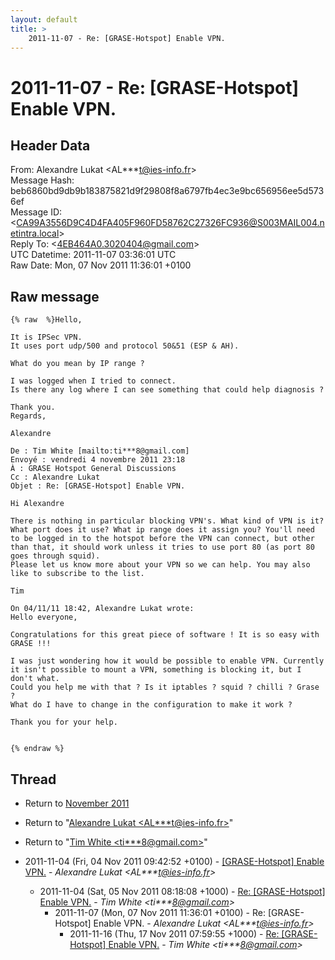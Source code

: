 ```yaml
---
layout: default
title: >
    2011-11-07 - Re: [GRASE-Hotspot] Enable VPN.
---
```


# 2011-11-07 - Re: [GRASE-Hotspot] Enable VPN.

## Header Data

From: Alexandre Lukat \<AL***t@ies-info.fr\><br>
Message Hash: beb6860bd9db9b183875821d9f29808f8a6797fb4ec3e9bc656956ee5d5736ef<br>
Message ID: \<CA99A3556D9C4D4FA405F960FD58762C27326FC936@S003MAIL004.netintra.local\><br>
Reply To: \<4EB464A0.3020404@gmail.com\><br>
UTC Datetime: 2011-11-07 03:36:01 UTC<br>
Raw Date: Mon, 07 Nov 2011 11:36:01 +0100<br>

## Raw message

```
{% raw  %}Hello,

It is IPSec VPN.
It uses port udp/500 and protocol 50&51 (ESP & AH).

What do you mean by IP range ?

I was logged when I tried to connect.
Is there any log where I can see something that could help diagnosis ?

Thank you.
Regards,

Alexandre

De : Tim White [mailto:ti***8@gmail.com]
Envoyé : vendredi 4 novembre 2011 23:18
À : GRASE Hotspot General Discussions
Cc : Alexandre Lukat
Objet : Re: [GRASE-Hotspot] Enable VPN.

Hi Alexandre

There is nothing in particular blocking VPN's. What kind of VPN is it? What port does it use? What ip range does it assign you? You'll need to be logged in to the hotspot before the VPN can connect, but other than that, it should work unless it tries to use port 80 (as port 80 goes through squid).
Please let us know more about your VPN so we can help. You may also like to subscribe to the list.

Tim

On 04/11/11 18:42, Alexandre Lukat wrote:
Hello everyone,

Congratulations for this great piece of software ! It is so easy with GRASE !!!

I was just wondering how it would be possible to enable VPN. Currently it isn't possible to mount a VPN, something is blocking it, but I don't what.
Could you help me with that ? Is it iptables ? squid ? chilli ? Grase ?
What do I have to change in the configuration to make it work ?

Thank you for your help.


{% endraw %}
```

## Thread

+ Return to [November 2011](/archive/2011/11)

+ Return to "[Alexandre Lukat <AL***t<span>@</span>ies-info.fr>](/authors/al___t_at_iesinfo_fr)"
+ Return to "[Tim White <ti***8<span>@</span>gmail.com>](/authors/ti___8_at_gmail_com)"

+ 2011-11-04 (Fri, 04 Nov 2011 09:42:52 +0100) - [[GRASE-Hotspot] Enable VPN.](/archive/2011/11/96152a5236f5c4004b509fa02fd721c654e1bae2d85d4501fd4156c2add96d12) - _Alexandre Lukat \<AL***t@ies-info.fr\>_
  + 2011-11-04 (Sat, 05 Nov 2011 08:18:08 +1000) - [Re: [GRASE-Hotspot] Enable VPN.](/archive/2011/11/bcadc64b72f88a8a380c496dec0953e7120dbb36f20b70b56d10b3cf554b1a1c) - _Tim White \<ti***8@gmail.com\>_
    + 2011-11-07 (Mon, 07 Nov 2011 11:36:01 +0100) - Re: [GRASE-Hotspot] Enable VPN. - _Alexandre Lukat \<AL***t@ies-info.fr\>_
      + 2011-11-16 (Thu, 17 Nov 2011 07:59:55 +1000) - [Re: [GRASE-Hotspot] Enable VPN.](/archive/2011/11/b7edc597861cde1159d6fece603275948d10a8bd5de442d12a3d9e433b9425b1) - _Tim White \<ti***8@gmail.com\>_


